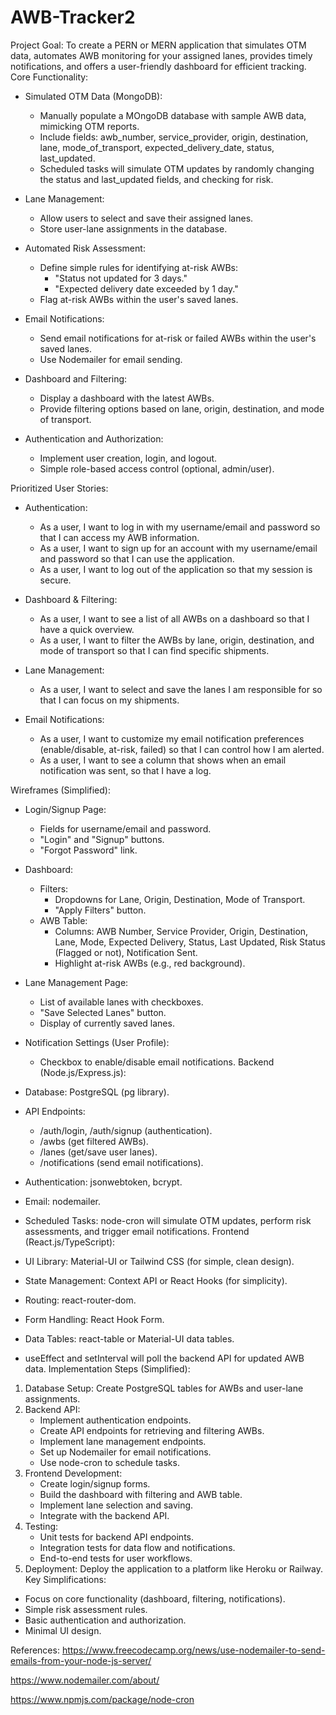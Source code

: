 # AWB-Tracker2

Project Goal: To create a PERN or MERN application that simulates OTM data, automates AWB monitoring for your assigned lanes, provides timely notifications, and offers a user-friendly dashboard for efficient tracking.
Core Functionality:

* Simulated OTM Data (MongoDB):
    * Manually populate a MOngoDB database with sample AWB data, mimicking OTM reports.
    * Include fields: awb_number, service_provider, origin, destination, lane, mode_of_transport, expected_delivery_date, status, last_updated.
    * Scheduled tasks will simulate OTM updates by randomly changing the status and last_updated fields, and checking for risk.

* Lane Management:
    * Allow users to select and save their assigned lanes.
    * Store user-lane assignments in the database.

* Automated Risk Assessment:
    * Define simple rules for identifying at-risk AWBs:
        * "Status not updated for 3 days."
        * "Expected delivery date exceeded by 1 day."
    * Flag at-risk AWBs within the user's saved lanes.

* Email Notifications:
    * Send email notifications for at-risk or failed AWBs within the user's saved lanes.
    * Use Nodemailer for email sending.

* Dashboard and Filtering:
    * Display a dashboard with the latest AWBs.
    * Provide filtering options based on lane, origin, destination, and mode of transport.

* Authentication and Authorization:
    * Implement user creation, login, and logout.
    * Simple role-based access control (optional, admin/user).


Prioritized User Stories:
* Authentication:
    * As a user, I want to log in with my username/email and password so that I can access my AWB information.
    * As a user, I want to sign up for an account with my username/email and password so that I can use the application.
    * As a user, I want to log out of the application so that my session is secure.

* Dashboard & Filtering:
    * As a user, I want to see a list of all AWBs on a dashboard so that I have a quick overview.
    * As a user, I want to filter the AWBs by lane, origin, destination, and mode of transport so that I can find specific shipments.

* Lane Management:
    * As a user, I want to select and save the lanes I am responsible for so that I can focus on my shipments.

* Email Notifications:
    * As a user, I want to customize my email notification preferences (enable/disable, at-risk, failed) so that I can control how I am alerted.
    * As a user, I want to see a column that shows when an email notification was sent, so that I have a log.

Wireframes (Simplified):
* Login/Signup Page:
    * Fields for username/email and password.
    * "Login" and "Signup" buttons.
    * "Forgot Password" link.

* Dashboard:
    * Filters:
        * Dropdowns for Lane, Origin, Destination, Mode of Transport.
        * "Apply Filters" button.
    * AWB Table:
        * Columns: AWB Number, Service Provider, Origin, Destination, Lane, Mode, Expected Delivery, Status, Last Updated, Risk Status (Flagged or not), Notification Sent.
        * Highlight at-risk AWBs (e.g., red background).

* Lane Management Page:
    * List of available lanes with checkboxes.
    * "Save Selected Lanes" button.
    * Display of currently saved lanes.

* Notification Settings (User Profile):
    * Checkbox to enable/disable email notifications.
Backend (Node.js/Express.js):

* Database: PostgreSQL (pg library).

* API Endpoints:
    * /auth/login, /auth/signup (authentication).
    * /awbs (get filtered AWBs).
    * /lanes (get/save user lanes).
    * /notifications (send email notifications).

* Authentication: jsonwebtoken, bcrypt.
* Email: nodemailer.
* Scheduled Tasks: node-cron will simulate OTM updates, perform risk assessments, and trigger email notifications.
Frontend (React.js/TypeScript):
* UI Library: Material-UI or Tailwind CSS (for simple, clean design).
* State Management: Context API or React Hooks (for simplicity).
* Routing: react-router-dom.
* Form Handling: React Hook Form.
* Data Tables: react-table or Material-UI data tables.
* useEffect and setInterval will poll the backend API for updated AWB data.
Implementation Steps (Simplified):
1. Database Setup: Create PostgreSQL tables for AWBs and user-lane assignments.
2. Backend API:
    * Implement authentication endpoints.
    * Create API endpoints for retrieving and filtering AWBs.
    * Implement lane management endpoints.
    * Set up Nodemailer for email notifications.
    * Use node-cron to schedule tasks.
3. Frontend Development:
    * Create login/signup forms.
    * Build the dashboard with filtering and AWB table.
    * Implement lane selection and saving.
    * Integrate with the backend API.
4. Testing:
    * Unit tests for backend API endpoints.
    * Integration tests for data flow and notifications.
    * End-to-end tests for user workflows.
5. Deployment: Deploy the application to a platform like Heroku or Railway.
Key Simplifications:
* Focus on core functionality (dashboard, filtering, notifications).
* Simple risk assessment rules.
* Basic authentication and authorization.
* Minimal UI design.


References:
https://www.freecodecamp.org/news/use-nodemailer-to-send-emails-from-your-node-js-server/

https://www.nodemailer.com/about/

https://www.npmjs.com/package/node-cron 